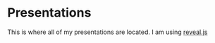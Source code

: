 # Presentations
This is where all of my presentations are located. I am using [reveal.js](https://github.com/hakimel/reveal.js)
